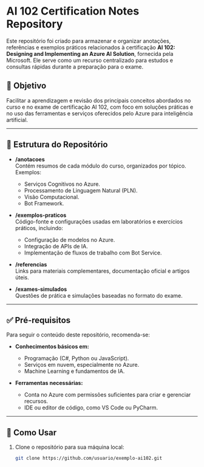 # AI 102 Certification Notes Repository

Este repositório foi criado para armazenar e organizar anotações, referências e exemplos práticos relacionados à certificação **AI 102: Designing and Implementing an Azure AI Solution**, fornecida pela Microsoft. Ele serve como um recurso centralizado para estudos e consultas rápidas durante a preparação para o exame.

## 🎯 Objetivo

Facilitar a aprendizagem e revisão dos principais conceitos abordados no curso e no exame de certificação AI 102, com foco em soluções práticas e no uso das ferramentas e serviços oferecidos pelo Azure para inteligência artificial.

---

## 📂 Estrutura do Repositório

- **/anotacoes**  
  Contém resumos de cada módulo do curso, organizados por tópico. Exemplos:
  - Serviços Cognitivos no Azure.
  - Processamento de Linguagem Natural (PLN).
  - Visão Computacional.
  - Bot Framework.

- **/exemplos-praticos**  
  Código-fonte e configurações usadas em laboratórios e exercícios práticos, incluindo:
  - Configuração de modelos no Azure.
  - Integração de APIs de IA.
  - Implementação de fluxos de trabalho com Bot Service.

- **/referencias**  
  Links para materiais complementares, documentação oficial e artigos úteis.

- **/exames-simulados**  
  Questões de prática e simulações baseadas no formato do exame.

---

## ✅ Pré-requisitos

Para seguir o conteúdo deste repositório, recomenda-se:

- **Conhecimentos básicos em:**  
  - Programação (C#, Python ou JavaScript).  
  - Serviços em nuvem, especialmente no Azure.  
  - Machine Learning e fundamentos de IA.  

- **Ferramentas necessárias:**  
  - Conta no Azure com permissões suficientes para criar e gerenciar recursos.  
  - IDE ou editor de código, como VS Code ou PyCharm.

---

## 🚀 Como Usar

1. Clone o repositório para sua máquina local:  
   ```bash
   git clone https://github.com/usuario/exemplo-ai102.git
